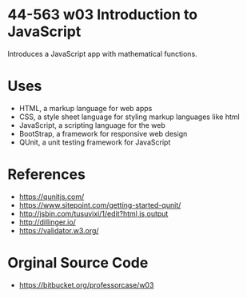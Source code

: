# 44-563 w03 Introduction to JavaScript

Introduces a JavaScript app with mathematical functions. 

# Uses

- HTML, a markup language for web apps
- CSS, a style sheet language for styling markup languages like html
- JavaScript, a scripting language for the web
- BootStrap, a framework for responsive web design
- QUnit, a unit testing framework for JavaScript

# References

- https://qunitjs.com/
- https://www.sitepoint.com/getting-started-qunit/
- http://jsbin.com/tusuvixi/1/edit?html,js,output
- http://dillinger.io/
- https://validator.w3.org/

# Orginal Source Code
- https://bitbucket.org/professorcase/w03